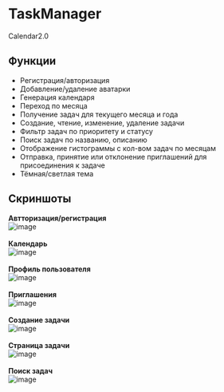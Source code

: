 # TaskManager
Calendar2.0<br/>

## Функции
+ Регистрация/авторизация<br/>
+ Добавление/удаление аватарки<br/>
+ Генерация календаря<br/>
+ Переход по месяца<br/>
+ Получение задач для текущего месяца и года<br/>
+ Создание, чтение, изменение, удаление задачи<br/>
+ Фильтр задач по приоритету и статусу<br/>
+ Поиск задач по названию, описанию<br/>
+ Отображение гистограммы с кол-вом задач по месяцам<br/>
+ Отправка, принятие или отклонение приглашений для присоединения к задаче<br/>
+ Тёмная/светлая тема<br/>

## Скриншоты

**Автторизация/регистрация**<br/>
![image](https://user-images.githubusercontent.com/61901497/193400186-0cfcadca-48fb-4510-b3cf-bc4788bf6a8c.png)<br/>
<br/>
**Календарь**<br/>
![image](https://user-images.githubusercontent.com/61901497/193400230-87e1fcd6-b0ba-437e-bfbe-174a4ed6d3be.png)<br/>
<br/>
**Профиль пользователя**<br/>
![image](https://user-images.githubusercontent.com/61901497/193400389-08b9e800-4f10-454f-8739-636b6b53f211.png)<br/>
<br/>
**Приглашения**<br/>
![image](https://user-images.githubusercontent.com/61901497/188366314-3a19f827-470d-4675-9fc2-eb59f45216bc.png)<br/>
<br/>
**Создание задачи**<br/>
![image](https://user-images.githubusercontent.com/61901497/187078932-e776462c-e293-4454-a687-776d3d633117.png)<br/>
<br/>
**Страница задачи**<br/>
![image](https://user-images.githubusercontent.com/61901497/193400286-d766450c-1f8e-4ac6-924c-dd5baa879178.png)<br/>
<br/>
**Поиск задач**<br/>
![image](https://user-images.githubusercontent.com/61901497/193400322-d56b9304-52be-4439-a5c0-ddc25badd7a9.png)<br/>
